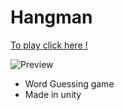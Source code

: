 # Hangman 

[To play click here !](https://bikal17.github.io/hangman_webgl/)

![Preview](https://user-images.githubusercontent.com/35555292/175801121-cf6b9e0f-a26c-43de-8b99-4253ab1e2394.png)

- Word Guessing game
- Made in unity
